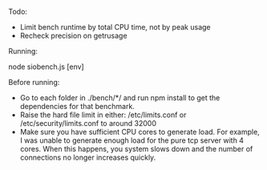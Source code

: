 
Todo:

- Limit bench runtime by total CPU time, not by peak usage
- Recheck precision on getrusage

Running:

  node siobench.js [env]

Before running:

- Go to each folder in ./bench/*/ and run npm install to get the dependencies for that benchmark.
- Raise the hard file limit in either: /etc/limits.conf or /etc/security/limits.conf to around 32000
- Make sure you have sufficient CPU cores to generate load. For example, I was unable to generate enough load for the pure tcp server with 4 cores. When this happens, you system slows down and the number of connections no longer increases quickly.

